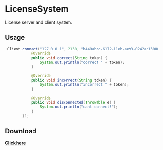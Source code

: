 # LicenseSystem
License server and client system.

## Usage
```java
 Client.connect("127.0.0.1", 2138, "b449abcc-6172-11eb-ae93-0242ac130002", new LicenseCallback() {
            @Override
            public void correct(String token) {
                System.out.println("correct " + token);
            }

            @Override
            public void incorrect(String token) {
                System.out.println("incorrect " + token);
            }

            @Override
            public void disconnected(Throwable e) {
                System.out.println("cant connect!");
            }
        });
```

## Download
**[Click here](https://github.com/sadcenter/LicenseSystem/releases)**
